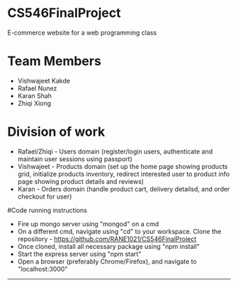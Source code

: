 # CS546FinalProject
E-commerce website for a web programming class

# Team Members
* Vishwajeet Kakde
* Rafael Nunez
* Karan Shah
* Zhiqi Xiong

# Division of work
* Rafael/Zhiqi - Users domain (register/login users, authenticate and maintain user sessions using passport)
* Vishwajeet - Products domain (set up the home page showing products grid, initialize products inventory, 
			   redirect interested user to product info page showing product details and reviews)
* Karan - Orders domain (handle product cart, delivery detailsd, and order checkout for user)

#Code running instructions
* Fire up mongo server using "mongod" on a cmd
* On a different cmd, navigate using "cd" to your workspace. Clone the repository - https://github.com/RANE1021/CS546FinalProject
* Once cloned, install all necessary package using "npm install"
* Start the express server using "npm start"
* Open a browser (preferably Chrome/Firefox), and navigate to "localhost:3000"

*************************************************